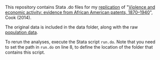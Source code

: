 This repository contains Stata .do files for my [replication](https://michaelwiebe.com/assets/cook_reanalysis) of "[Violence and economic activity: evidence from African
American patents, 1870–1940](https://link.springer.com/article/10.1007/s10887-014-9102-z)", Cook (2014).

The original data is included in the data folder, along with the raw [population data](https://www.census.gov/content/dam/Census/library/working-papers/2002/demo/POP-twps0056.pdf).

To rerun the analyses, execute the Stata script `run.do`. 
Note that you need to set the path in `run.do` on line 8, to define the location of the folder that contains this script.
